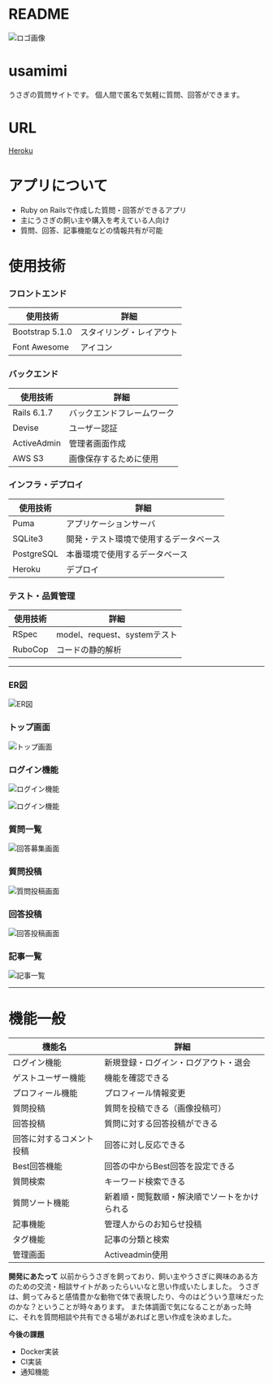 # **README**

![ロゴ画像](./RM_logo.jpg)

# **usamimi**
うさぎの質問サイトです。
個人間で匿名で気軽に質問、回答ができます。

# **URL**
[Heroku](https://usamimi.herokuapp.com/)


# **アプリについて**
- Ruby on Railsで作成した質問・回答ができるアプリ
- 主にうさぎの飼い主や購入を考えている人向け
- 質問、回答、記事機能などの情報共有が可能

# **使用技術**
### **フロントエンド**
| **使用技術** | **詳細** |
----|----
| Bootstrap 5.1.0 | スタイリング・レイアウト |
| Font Awesome | アイコン |

### **バックエンド**
| **使用技術** | **詳細** |
----|----
| Rails 6.1.7 |  バックエンドフレームワーク |
| Devise | ユーザー認証 |
| ActiveAdmin | 管理者画面作成 |
| AWS S3 | 画像保存するために使用 |

### **インフラ・デプロイ**
| **使用技術** | **詳細** |
----|----
| Puma | アプリケーションサーバ |
| SQLite3 | 開発・テスト環境で使用するデータベース |
| PostgreSQL | 本番環境で使用するデータベース |
| Heroku | デプロイ |

### **テスト・品質管理**
| **使用技術** | **詳細** |
----|----
| RSpec | model、request、systemテスト |
| RuboCop | コードの静的解析 |

***

### **ER図**
![ER図](./RM_er.png)

### **トップ画面**
![トップ画面](./RM_top.png)

### **ログイン機能**
![ログイン機能](./RM_signup.jpg)

![ログイン機能](./RM_signin.jpg)

### **質問一覧**
![回答募集画面](./RM_answers.jpg)

### **質問投稿**
![質問投稿画面](./RM_questions_new.jpg)

### **回答投稿**
![回答投稿画面](./RM_answers2.jpg)

### **記事一覧**
![記事一覧](./RM_articles.jpg)

***


# **機能一般**
| 機能名 | 詳細 |
----|----
| ログイン機能 | 新規登録・ログイン・ログアウト・退会 |
| ゲストユーザー機能 | 機能を確認できる |
| プロフィール機能 | プロフィール情報変更 |
| 質問投稿 | 質問を投稿できる（画像投稿可） |
| 回答投稿 | 質問に対する回答投稿ができる |
| 回答に対するコメント投稿 | 回答に対し反応できる |
| Best回答機能 | 回答の中からBest回答を設定できる　 |
| 質問検索 | キーワード検索できる |
| 質問ソート機能 | 新着順・閲覧数順・解決順でソートをかけられる |
| 記事機能 | 管理人からのお知らせ投稿 |
| タグ機能 | 記事の分類と検索 |
| 管理画面 | Activeadmin使用 |


**開発にあたって**
以前からうさぎを飼っており、飼い主やうさぎに興味のある方のための交流・相談サイトがあったらいいなと思い作成いたしました。
うさぎは、飼ってみると感情豊かな動物で体で表現したり、今のはどういう意味だったのかな？ということが時々あります。
また体調面で気になることがあった時に、それを質問相談や共有できる場があればと思い作成を決めました。

**今後の課題**
- Docker実装
- CI実装
- 通知機能

